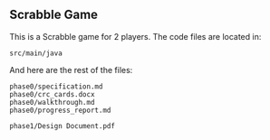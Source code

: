 ## Scrabble Game

This is a Scrabble game for 2 players. The code files are located in:

    src/main/java

And here are the rest of the files:

    phase0/specification.md
    phase0/crc_cards.docx
    phase0/walkthrough.md
    phase0/progress_report.md

    phase1/Design Document.pdf
